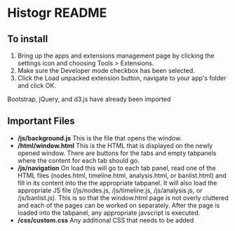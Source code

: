 <h1>Histogr README</h1>

<h2>To install</h2>

1. Bring up the apps and extensions management page by clicking the settings icon  and choosing Tools > Extensions.
2. Make sure the Developer mode checkbox has been selected.
3. Click the Load unpacked extension button, navigate to your app's folder and click OK.

Bootstrap, jQuery, and d3.js have already been imported

<h2>Important Files</h2>

<ul>
<li><b>/js/background.js</b> This is the file that opens the window.</li>
<li><b>/html/window.html</b> This is the HTML that is displayed on the newly opened window. There are buttons for the tabs and empty tabpanels where the content for each tab should go.</li>
<li><b>/js/navigation</b> On load this will go to each tab panel, read one of the HTML files (nodes.html, timeline.html, analysis.html, or banlist.html) and fill in its content into the the appropriate tabpanel. It will also load the appropriate JS file (/js/nodes.js, /js/timeline.js, /js/analysis.js, or /js/banlist.js). This is so that the window.html page is not overly cluttered and each of the pages can be worked on separately.
After the page is loaded into the tabpanel, any appropriate javscript is executed.</li>
<li><b>/css/custom.css</b> Any additional CSS that needs to be added</li>
</ul>
